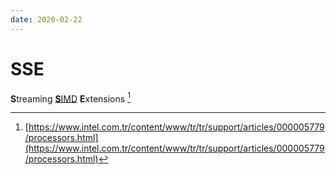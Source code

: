 ```yaml
---
date: 2020-02-22
---
```

# SSE

**S**treaming [**S**IMD](simd.md) **E**xtensions [^1]

[^1]: [https://www.intel.com.tr/content/www/tr/tr/support/articles/000005779/processors.html](https://www.intel.com.tr/content/www/tr/tr/support/articles/000005779/processors.html)
